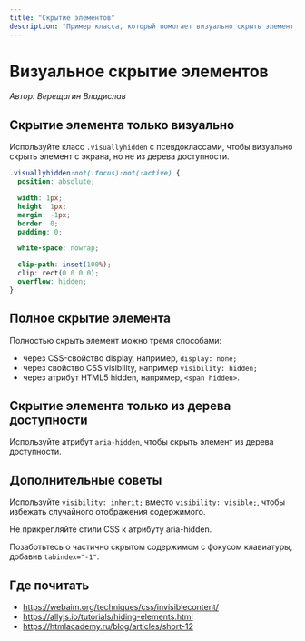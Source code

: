 ```yaml
---
title: "Скрытие элементов"
description: "Пример класса, который помогает визуально скрыть элемент, но оставить его для доступности."
---
```


# Визуальное скрытие элементов

_Автор: Верещагин Владислав_

## Скрытие элемента только визуально

Используйте класс `.visuallyhidden` с псевдоклассами, чтобы визуально скрыть элемент с экрана, но не из дерева доступности.

```css
.visuallyhidden:not(:focus):not(:active) {
  position: absolute;

  width: 1px;
  height: 1px;
  margin: -1px;
  border: 0;
  padding: 0;

  white-space: nowrap;

  clip-path: inset(100%);
  clip: rect(0 0 0 0);
  overflow: hidden;
}
```

## Полное скрытие элемента

Полностью скрыть элемент можно тремя способами:

- через CSS-свойство display, например, `display: none;`
- через свойство CSS visibility, например `visibility: hidden;`
- через атрибут HTML5 hidden, например, `<span hidden>`.

## Скрытие элемента только из дерева доступности

Используйте атрибут `aria-hidden`, чтобы скрыть элемент из дерева доступности.

## Дополнительные советы

Используйте `visibility: inherit;` вместо `visibility: visible;`, чтобы избежать случайного отображения содержимого.

Не прикрепляйте стили CSS к атрибуту aria-hidden.

Позаботьтесь о частично скрытом содержимом с фокусом клавиатуры, добавив `tabindex="-1"`.

## Где почитать

- https://webaim.org/techniques/css/invisiblecontent/
- https://allyjs.io/tutorials/hiding-elements.html
- https://htmlacademy.ru/blog/articles/short-12
